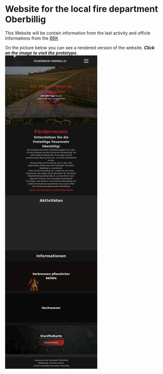 # Website for the local fire department Oberbillig

This Website will be contain information from the last activity and officle informations from the [BBK](https://www.bbk.bund.de/)

On the picture below you can see a rendered version of the website. _**Click on the image to visit the prototype.**_
[![image](./dist/screenshot.png)](http://feuerwehr-oberbillig.de/)
